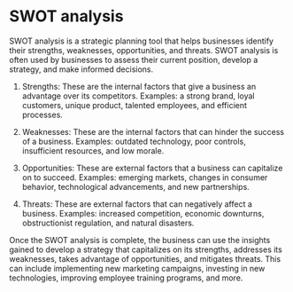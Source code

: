 # SWOT analysis

SWOT analysis is a strategic planning tool that helps businesses identify their strengths, weaknesses, opportunities, and threats. SWOT analysis is often used by businesses to assess their current position, develop a strategy, and make informed decisions.

1. Strengths: These are the internal factors that give a business an advantage over its competitors. Examples: a strong brand, loyal customers, unique product, talented employees, and efficient processes.

2. Weaknesses: These are the internal factors that can hinder the success of a business. Examples: outdated technology, poor controls, insufficient resources, and low morale.

3. Opportunities: These are external factors that a business can capitalize on to succeed. Examples: emerging markets, changes in consumer behavior, technological advancements, and new partnerships.

4. Threats: These are external factors that can negatively affect a business. Examples: increased competition, economic downturns, obstructionist regulation, and natural disasters.

Once the SWOT analysis is complete, the business can use the insights gained to develop a strategy that capitalizes on its strengths, addresses its weaknesses, takes advantage of opportunities, and mitigates threats. This can include implementing new marketing campaigns, investing in new technologies, improving employee training programs, and more.